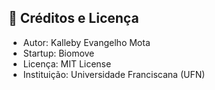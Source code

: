 
## 🧾 Créditos e Licença

- Autor: Kalleby Evangelho Mota
- Startup: Biomove
- Licença: MIT License
- Instituição: Universidade Franciscana (UFN)
